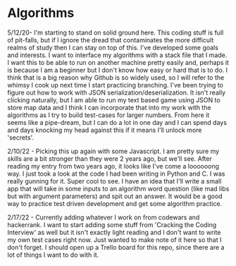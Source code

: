 # Algorithms

5/12/20- I'm starting to stand on solid ground here. This coding stuff is full of pit-falls, but if I ignore the dread that contaminates the more difficult realms of study then I can stay on top of this. I've developed some goals and interests.
I want to interface my algorithms with a stack file that I made. I want this to be able to run on another machine pretty easily and, perhaps it is because I am a beginner but I don't know how easy or hard that is to do. I think that is a big reason why Github is so widely used, so I will refer to the whimsy I cook up next time I start practicing branching.
I've been trying to figure out how to work with JSON serialization/deserialization. It isn't really clicking naturally, but I am able to run my text based game using JSON to store map data and I think I can incorporate that into my work with the algorithms as I try to build test-cases for larger numbers.
From here it seems like a pipe-dream, but I can do a lot in one day and I can spend days and days knocking my head against this if it means I'll unlock more 'secrets'.

2/10/22 - Picking this up again with some Javascript. I am pretty sure my skills are a bit stronger than they were 2 years ago, but we'll see. After reading my entry from two years ago, it looks like I've come a loooooong way. I just took a look at the code I had been writing in Python and C. I was really gunning for it. Super cool to see. I have an idea that I'll write a small app that will take in some inputs to an algorithm word question (like mad libs but with argument parameters) and spit out an answer. It would be a good way to practice test driven development and get some algorithm practice.

2/17/22 - Currently adding whatever I work on from codewars and hackerrank. I want to start adding some stuff from 'Cracking the Coding Interview' as well but it isn't exactly light reading and I don't want to write my own test cases right now. Just wanted to make note of it here so that I don't forget. I should open up a Trello board for this repo, since there are a lot of things I want to do with it.
